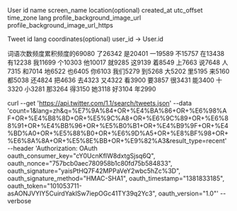 User
  id name screen_name location(optional) created_at utc_offset time_zone lang profile_background_image_url profile_background_image_url_https
  
  
Tweet
  id lang coordinates(optional)
  user_id -> User.id


词语次数频度累积频度的69080
了26342
是20401
一19589
不15757
在13438
有12238
我11699
个10303
他10017
就9285
这9139
着8549
上7663
说7648
人7315
和7014
地6522
也6405
你6103
我们5279
到5268
大5202
里5195
来5160
都5038
还4824
把4636
去4323
又4322
看3900
要3857
很3431
能3400
十3320
小3281
那3264
得3150
她3118
好3104
年2990



curl --get 'https://api.twitter.com/1.1/search/tweets.json' --data 'count=1&lang=zh&q=%E7%9A%84+OR+%E4%BA%86+OR+%E6%98%AF+OR+%E4%B8%8D+OR+%E5%9C%A8+OR+%E6%9C%89+OR+%E6%88%91+OR+%E4%BB%96+OR+%E5%B0%B1+OR+%E4%B9%9F+OR+%E4%BD%A0+OR+%E5%88%B0+OR+%E6%9D%A5+OR+%E8%BF%98+OR+%E6%8A%8A+OR+%E5%8E%BB+OR+%E9%82%A3&result_type=recent' --header 'Authorization: OAuth oauth_consumer_key="cY0UcnKfIW8dxtgSjsq6Q", oauth_nonce="757bcb0aec780958b1c80fd75b584833", oauth_signature="yaisPtHQ7F42MPPaVeY2wbc5hZc%3D", oauth_signature_method="HMAC-SHA1", oauth_timestamp="1381833185", oauth_token="101053711-asAONJVYIY5CuirdYaklSw7iepOGc41TY39q2Yc3", oauth_version="1.0"' --verbose
